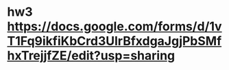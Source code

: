  # hw3 https://docs.google.com/forms/d/1vT1Fq9ikfiKbCrd3UlrBfxdgaJgjPbSMfhxTrejjfZE/edit?usp=sharing
